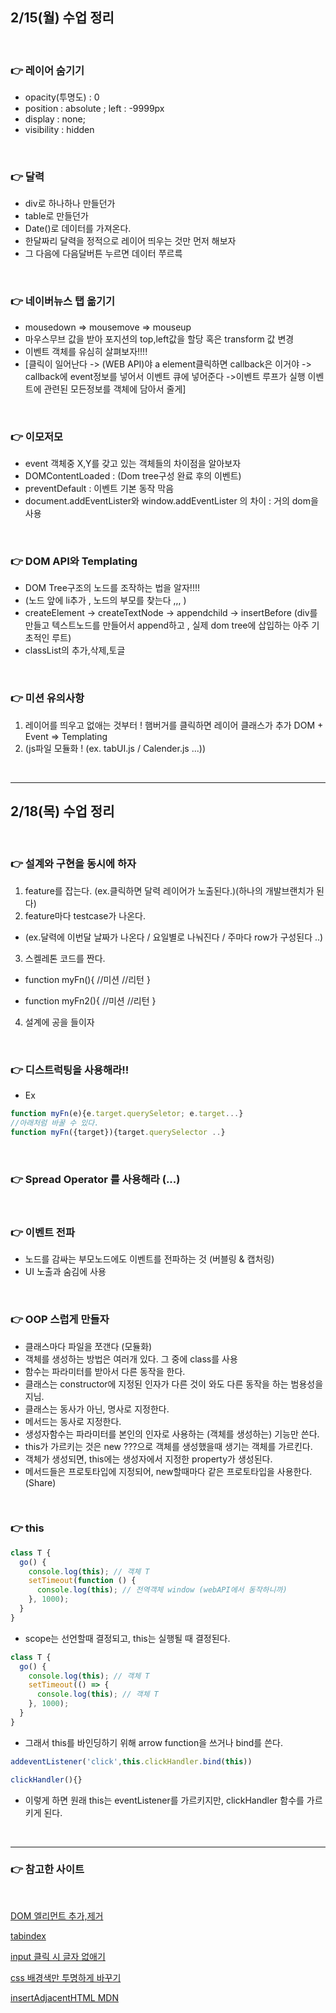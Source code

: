 ## 2/15(월) 수업 정리

<br>

### 👉 레이어 숨기기

- opacity(투명도) : 0
- position : absolute ; left : -9999px
- display : none;
- visibility : hidden

<br>

### 👉 달력

- div로 하나하나 만들던가
- table로 만들던가
- Date()로 데이터를 가져온다.
- 한달짜리 달력을 정적으로 레이어 띄우는 것만 먼저 해보자
- 그 다음에 다음달버튼 누르면 데이터 쭈르륵

<br>

### 👉 네이버뉴스 탭 옮기기

- mousedown => mousemove => mouseup
- 마우스무브 값을 받아 포지션의 top,left값을 할당 혹은 transform 값 변경
- 이벤트 객체를 유심히 살펴보자!!!!
- [클릭이 일어난다 -> (WEB API)야 a element클릭하면 callback은 이거야 -> callback에 event정보를 넣어서 이벤트 큐에 넣어준다 ->이벤트 루프가 실행
  이벤트에 관련된 모든정보를 객체에 담아서 줄게]

<br>

### 👉 이모저모

- event 객체중 X,Y를 갖고 있는 객체들의 차이점을 알아보자
- DOMContentLoaded : (Dom tree구성 완료 후의 이벤트)
- preventDefault : 이벤트 기본 동작 막음
- document.addEventLister와 window.addEventLister 의 차이 : 거의 dom을 사용

<br>

### 👉 DOM API와 Templating

- DOM Tree구조의 노드를 조작하는 법을 알자!!!!
- (노드 앞에 li추가 , 노드의 부모를 찾는다 ,,, )
- createElement -> createTextNode -> appendchild -> insertBefore (div를 만들고 텍스트노드를 만들어서 append하고 , 실제 dom tree에 삽입하는 아주 기초적인 루트)
- classList의 추가,삭제,토글

<br>

### 👉 미션 유의사항

1. 레이어를 띄우고 없애는 것부터 !
   햄버거를 클릭하면 레이어 클래스가 추가
   DOM + Event => Templating
2. (js파일 모듈화 ! (ex. tabUI.js / Calender.js ...))

<br>

---

## 2/18(목) 수업 정리

<br>

### 👉 설계와 구현을 동시에 하자

1. feature를 잡는다. (ex.클릭하면 달력 레이어가 노출된다.)(하나의 개발브랜치가 된다)
2. feature마다 testcase가 나온다.

- (ex.달력에 이번달 날짜가 나온다 / 요일별로 나눠진다 / 주마다 row가 구성된다 ..)

3. 스켈레톤 코드를 짠다.

- function myFn(){
  //미션
  //리턴
  }

- function myFn2(){
  //미션
  //리턴
  }

4. 설계에 공을 들이자

<br>

### 👉 디스트럭팅을 사용해라!!

- Ex

```js
function myFn(e){e.target.querySeletor; e.target...}
//아래처럼 바꿀 수 있다.
function myFn({target}){target.querySelector ..}
```

<br>

### 👉 Spread Operator 를 사용해라 (...)

<br>

### 👉 이벤트 전파

- 노드를 감싸는 부모노드에도 이벤트를 전파하는 것 (버블링 & 캡처링)
- UI 노출과 숨김에 사용

<br>

### 👉 OOP 스럽게 만들자

- 클래스마다 파일을 쪼갠다 (모듈화)
- 객체를 생성하는 방법은 여러개 있다. 그 중에 class를 사용
- 함수는 파라미터를 받아서 다른 동작을 한다.
- 클래스는 constructor에 지정된 인자가 다른 것이 와도 다른 동작을 하는 범용성을 지님.
- 클래스는 동사가 아닌, 명사로 지정한다.
- 메서드는 동사로 지정한다.
- 생성자함수는 파라미터를 본인의 인자로 사용하는 (객체를 생성하는) 기능만 쓴다.
- this가 가르키는 것은 new ???으로 객체를 생성했을때 생기는 객체를 가르킨다.
- 객체가 생성되면, this에는 생성자에서 지정한 property가 생성된다.
- 메서드들은 프로토타입에 지정되어, new할때마다 같은 프로토타입을 사용한다. (Share)

<br>

### 👉 this

```js
class T {
  go() {
    console.log(this); // 객체 T
    setTimeout(function () {
      console.log(this); // 전역객체 window (webAPI에서 동작하니까)
    }, 1000);
  }
}
```

- scope는 선언할때 결정되고, this는 실행될 때 결정된다.

```js
class T {
  go() {
    console.log(this); // 객체 T
    setTimeout(() => {
      console.log(this); // 객체 T
    }, 1000);
  }
}
```

- 그래서 this를 바인딩하기 위해 arrow function을 쓰거나 bind를 쓴다.

```js
addeventListener('click',this.clickHandler.bind(this))

clickHandler(){}
```

- 이렇게 하면 원래 this는 eventListener를 가르키지만, clickHandler 함수를 가르키게 된다.

<br>

---

### 👉 참고한 사이트

<br>

[DOM 엘리먼트 추가,제거](https://codingnuri.com/javascript-tutorial/adding-and-removing-html-dom-elements.html)

[tabindex](https://developer.mozilla.org/ko/docs/Web/HTML/Global_attributes/tabindex)

[input 클릭 시 글자 없애기](https://www.phpschool.com/gnuboard4/bbs/board.php?bo_table=qna_html&wr_id=138955)

[css 배경색만 투명하게 바꾸기](https://www.codingfactory.net/10825)

[insertAdjacentHTML MDN](https://developer.mozilla.org/ko/docs/Web/API/Element/insertAdjacentHTML)
